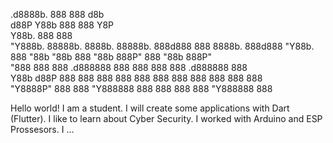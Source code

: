 
 .d8888b.  888               888              d8b                  
d88P  Y88b 888               888              Y8P                  
Y88b.      888               888                                   
 "Y888b.   88888b.   8888b.  88888b.  888d888 888  8888b.  888d888 
    "Y88b. 888 "88b     "88b 888 "88b 888P"   888     "88b 888P"   
      "888 888  888 .d888888 888  888 888     888 .d888888 888     
Y88b  d88P 888  888 888  888 888  888 888     888 888  888 888     
 "Y8888P"  888  888 "Y888888 888  888 888     888 "Y888888 888     
                                                                   
                                                                   
                                                                  
Hello world!
I am a student.
I will create some applications with Dart (Flutter).
I like to learn about Cyber Security.
I worked with Arduino and ESP Prossesors.
I ...
